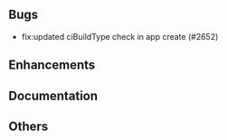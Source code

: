 ## Bugs
- fix:updated ciBuildType check in app create (#2652)
## Enhancements
## Documentation
## Others
